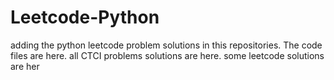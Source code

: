 # Leetcode-Python
adding the python leetcode problem solutions in this repositories. 
The code files are here.
all CTCI problems solutions are here.
some leetcode solutions are her
















































































































































































































































































































































































































































































































































































































































